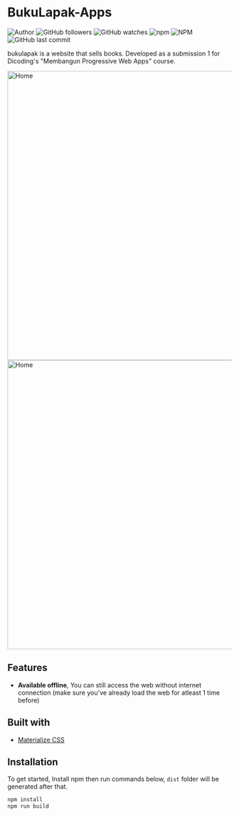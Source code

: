 # BukuLapak-Apps
![Author](https://img.shields.io/badge/made%20by-faniabdullah-blue)
![GitHub followers](https://img.shields.io/github/followers/faniabdullah?style=social)
![GitHub watches](https://img.shields.io/github/stars/faniabdullah/BukuLapak-Apps?style=social)
![npm](https://img.shields.io/npm/v/parcel-bundler)
![NPM](https://img.shields.io/npm/l/parcel-bundler)
![GitHub last commit](https://img.shields.io/github/last-commit/faniabdullah/BukuLapak-Apps)


bukulapak is a website that sells books. Developed as a submission 1 for Dicoding's "Membangun Progressive Web Apps" course. 


<div>
<img src="https://i.imgur.com/8shH8ml.png" alt="Home" height="650" style="margin-right: 16px">
<img src="https://i.imgur.com/WrFjbrn.png" alt="Home" height="650" >
</div>

## Features
* **Available offline**,
You can still access the web without internet connection (make sure you've already load the web for atleast 1 time before)

## Built with
* [Materialize CSS](https://materializecss.com/)

## Installation
To get started, Install npm then run commands below, `dist` folder will be generated after that.
```bash
npm install
npm run build
```

